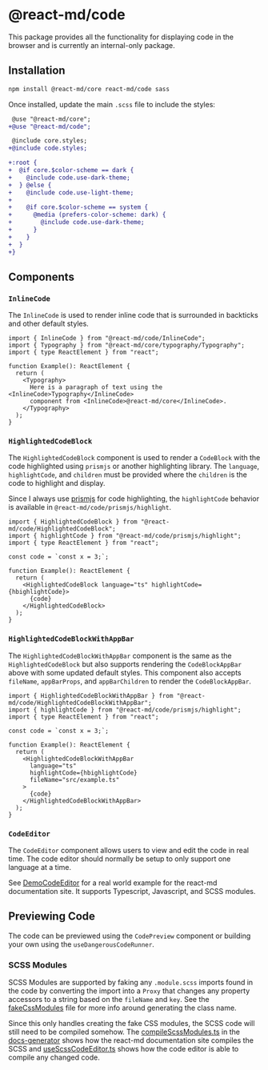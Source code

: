 # @react-md/code

This package provides all the functionality for displaying code in the browser
and is currently an internal-only package.

## Installation

```sh
npm install @react-md/core react-md/code sass
```

Once installed, update the main `.scss` file to include the styles:

```diff
 @use "@react-md/core";
+@use "@react-md/code";

 @include core.styles;
+@include code.styles;

+:root {
+  @if core.$color-scheme == dark {
+    @include code.use-dark-theme;
+  } @else {
+    @include code.use-light-theme;
+
+    @if core.$color-scheme == system {
+      @media (prefers-color-scheme: dark) {
+        @include code.use-dark-theme;
+      }
+    }
+  }
+}
```

## Components

### `InlineCode`

The `InlineCode` is used to render inline code that is surrounded in backticks
and other default styles.

```tsx
import { InlineCode } from "@react-md/code/InlineCode";
import { Typography } from "@react-md/core/typography/Typography";
import { type ReactElement } from "react";

function Example(): ReactElement {
  return (
    <Typography>
      Here is a paragraph of text using the <InlineCode>Typography</InlineCode>
      component from <InlineCode>@react-md/core</InlineCode>.
    </Typography>
  );
}
```

### `HighlightedCodeBlock`

The `HighlightedCodeBlock` component is used to render a `CodeBlock` with the
code highlighted using `prismjs` or another highlighting library. The
`language`, `highlightCode`, and `children` must be provided where the
`children` is the code to highlight and display.

Since I always use [prismjs](https://prismjs.com/) for code highlighting, the
`highlightCode` behavior is available in `@react-md/code/prismjs/highlight`.

```tsx
import { HighlightedCodeBlock } from "@react-md/code/HighlightedCodeBlock";
import { highlightCode } from "@react-md/code/prismjs/highlight";
import { type ReactElement } from "react";

const code = `const x = 3;`;

function Example(): ReactElement {
  return (
    <HighlightedCodeBlock language="ts" highlightCode={hbighlightCode}>
      {code}
    </HighlightedCodeBlock>
  );
}
```

### `HighlightedCodeBlockWithAppBar`

The `HighlightedCodeBlockWithAppBar` component is the same as the
`HighlightedCodeBlock` but also supports rendering the `CodeBlockAppBar` above
with some updated default styles. This component also accepts `fileName`,
`appBarProps`, and `appBarChildren` to render the `CodeBlockAppBar`.

```tsx
import { HighlightedCodeBlockWithAppBar } from "@react-md/code/HighlightedCodeBlockWithAppBar";
import { highlightCode } from "@react-md/code/prismjs/highlight";
import { type ReactElement } from "react";

const code = `const x = 3;`;

function Example(): ReactElement {
  return (
    <HighlightedCodeBlockWithAppBar
      language="ts"
      highlightCode={hbighlightCode}
      fileName="src/example.ts"
    >
      {code}
    </HighlightedCodeBlockWithAppBar>
  );
}
```

### `CodeEditor`

The `CodeEditor` component allows users to view and edit the code in real time.
The code editor should normally be setup to only support one language at a time.

See [DemoCodeEditor](../../apps/docs/src/components/DemoCode/DemoCodeEditor.tsx)
for a real world example for the react-md documentation site. It supports
Typescript, Javascript, and SCSS modules.

## Previewing Code

The code can be previewed using the `CodePreview` component or building your own
using the `useDangerousCodeRunner`.

### SCSS Modules

SCSS Modules are supported by faking any `.module.scss` imports found in the
code by converting the import into a `Proxy` that changes any property accessors
to a string based on the `fileName` and `key`. See the
[fakeCssModules](./src/fakeCssModules.ts) file for more info around generating
the class name.

Since this only handles creating the fake CSS modules, the SCSS code will still
need to be compiled somehow. The
[compileScssModules.ts](../docs-generator/src/utils/compileScssModule.ts) in the
[docs-generator](../docs-generator/README.md) shows how the react-md
documentation site compiles the SCSS and
[useScssCodeEditor.ts](../../apps/docs/src/components/DemoCode/useScssCodeEditor.ts)
shows how the code editor is able to compile any changed code.

